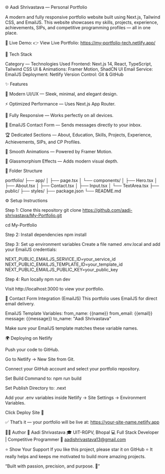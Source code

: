 🌐 Aadi Shrivastava — Personal Portfolio

A modern and fully responsive portfolio website built using Next.js, Tailwind CSS, and EmailJS.
This website showcases my skills, projects, experience, achievements, SIPs, and competitive programming profiles — all in one place.

🚀 Live Demo:
👉 View Live Portfolio: https://my-portfolio-tech.netlify.app/

🧠 Tech Stack

Category — Technologies Used
Frontend: Next.js 14, React, TypeScript, Tailwind CSS
UI & Animations: Framer Motion, ShadCN UI
Email Service: EmailJS
Deployment: Netlify
Version Control: Git & GitHub

✨ Features

🎨 Modern UI/UX — Sleek, minimal, and elegant design.

⚡ Optimized Performance — Uses Next.js App Router.

📱 Fully Responsive — Works perfectly on all devices.

💬 EmailJS Contact Form — Sends messages directly to your inbox.

🏆 Dedicated Sections — About, Education, Skills, Projects, Experience, Achievements, SIPs, and CP Profiles.

🌈 Smooth Animations — Powered by Framer Motion.

🧊 Glassmorphism Effects — Adds modern visual depth.

📂 Folder Structure

portfolio/
├── app/
│ ├── page.tsx
│ └── components/
│ ├── Hero.tsx
│ ├── About.tsx
│ ├── Contact.tsx
│ ├── Input.tsx
│ └── TextArea.tsx
├── public/
├── styles/
├── package.json
└── README.md

⚙️ Setup Instructions

Step 1: Clone this repository
git clone https://github.com/aadi-shrivastava/My-Portfolio.git

cd My-Portfolio

Step 2: Install dependencies
npm install

Step 3: Set up environment variables
Create a file named .env.local and add your EmailJS credentials:

NEXT_PUBLIC_EMAILJS_SERVICE_ID=your_service_id
NEXT_PUBLIC_EMAILJS_TEMPLATE_ID=your_template_id
NEXT_PUBLIC_EMAILJS_PUBLIC_KEY=your_public_key

Step 4: Run locally
npm run dev

Visit http://localhost:3000 to view your portfolio.

📧 Contact Form Integration (EmailJS)
This portfolio uses EmailJS for direct email delivery.

EmailJS Template Variables:
from_name: {{name}}
from_email: {{email}}
message: {{message}}
to_name: "Aadi Shrivastava"

Make sure your EmailJS template matches these variable names.

🌍 Deploying on Netlify

Push your code to GitHub.

Go to Netlify → New Site from Git.

Connect your GitHub account and select your portfolio repository.

Set Build Command to: npm run build

Set Publish Directory to: .next

Add your .env variables inside Netlify → Site Settings → Environment Variables.

Click Deploy Site 🚀

✅ That’s it — your portfolio will be live at:
https://your-site-name.netlify.app

🧑‍💻 Author
👋 Aadi Shrivastava
🎓 UIT-RGPV, Bhopal
💻 Full Stack Developer | Competitive Programmer
📧 aadishrivastava13@gmail.com

⭐ Show Your Support
If you like this project, please star it on GitHub ⭐
It really helps and keeps me motivated to build more amazing projects.

“Built with passion, precision, and purpose. 🚀”
